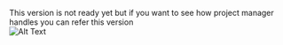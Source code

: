 This version is not ready yet but if you want to see how project manager handles you can refer this version  
![Alt Text](https://raw.githubusercontent.com/emtiyl/electronmeepproject/version-0.0.3/test.gif)

